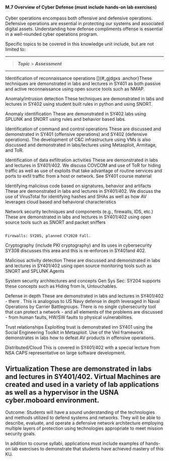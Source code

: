 #### M.7 Overview of Cyber Defense (must include hands-on lab exercises)

Cyber operations encompass both offensive and defensive operations.
Defensive operations are essential in protecting our systems and
associated digital assets. Understanding how defense compliments offense
is essential in a well-rounded cyber operations program.

Specific topics to be covered in this knowledge unit include, but are
not limited to:

  ------------------------------------------------------------------------------------------------------------------------------------------------------------------------------------------------------------------------------------------------------------------------------------------------------------------------------------------------------------------------------------------------------------------------------------
  > ***Topic***                                                             > ***Assessment***
  ------------------------------------------------------------------------- ----------------------------------------------------------------------------------------------------------------------------------------------------------------------------------------------------------------------------------------------------------------------------------------------------------------------------------------------------------
  Identification of reconnaissance operations                               []{#_gjdgxs .anchor}These techniques are demonstrated in labs and lectures in SY401 as both passive and active reconnaissance using open source tools such as NMAP.

  Anomaly/intrusion detection                                               These techniques are demonstrated in labs and lectures in SY402 using student built rules in python and using SNORT.

  Anomaly identification                                                    These are demonstrated in SY402 labs using SPLUNK and SNORT using rules and behavior based labs.

  Identification of command and control operations                          These are discussed and demonstrated in SY401 (offensive operations) and SY402 (defensive operations). The development of C&C infrastructure using VMs is also discussed and demonstrated in labs/lectures using Metasploit, Armitage, and ToR.

  Identification of data exfiltration activities                            These are demonstrated in labs and lectures in SY401/402. We discuss COVCOM and use of ToR for hiding traffic as well as use of exploits that take advantage of routine services and ports to exfil traffic from a host or network. See SY401 course material

  Identifying malicious code based on signatures, behavior and artifacts    These are demonstrated in labs and lectures in SY401/402. We discuss the use of VirusTotal for identifying hashes and SHAs as well as how AV leverages cloud based and behavioral characteristics

  Network security techniques and components (e.g., firewalls, IDS, etc.)   These are demonstrated in labs and lectures in SY401/402 using open source tools such as SNORT and packet sniffers
                                                                            
                                                                            Firewalls: SY205, planned CY2020 Fall.

  Cryptography (include PKI cryptography) and its uses in cybersecurity     SY308 discusses this area and this is re-enforces in SY401and 402.

  Malicious activity detection                                              These are discussed and demonstrated in labs and lectures in SY401/402 using open source monitoring tools such as SNORT and SPLUNK Agents

  System security architectures and concepts                                Gen Sys Sec: SY204 supports these concepts such as Hiding from ls, Untouchables.

  Defense in depth                                                          These are demonstrated in labs and lectures in SY401/402 - there . This is analogous to US Navy defense in depth leveraged in Naval Operations by Carrier Battlegroups. There is no single cybersecurity tool that can protect a network - and all elements of the problems are discussed - from human faults, HW/SW faults to physical vulnerabilities.

  Trust relationships                                                       Exploiting trust is demonstrated inn SY401 using the Social Engineering Toolkit in Metasploit. Use of the Veil framework demonstrates in labs how to defeat AV products in offensive operations.

  Distributed/Cloud                                                         This is covered in SY401/402 with a special lecture from NSA CAPS representative on large software development.

  Virtualization                                                            These are demonstrated in labs and lectures in SY401/402. Virtual Machines are created and used in a variety of lab applications as well as a hypervisor in the USNA cyber.moboard environment.
  ------------------------------------------------------------------------------------------------------------------------------------------------------------------------------------------------------------------------------------------------------------------------------------------------------------------------------------------------------------------------------------------------------------------------------------

Outcome: Students will have a sound understanding of the technologies
and methods utilized to defend systems and networks. They will be able
to describe, evaluate, and operate a defensive network architecture
employing multiple layers of protection using technologies appropriate
to meet mission security goals.

In addition to course syllabi, applications must include examples of
hands-on lab exercises to demonstrate that students have achieved
mastery of this KU.
